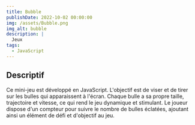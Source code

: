 ```yaml
---
title: Bubble
publishDate: 2022-10-02 00:00:00
img: /assets/Bubble.png
img_alt: bubble
description: |
  Jeux 
tags:
  - JavaScript
---
```


## Descriptif

Ce mini-jeu est développé en JavaScript. L'objectif est de viser et de tirer sur les bulles qui apparaissent à l'écran. Chaque bulle a sa propre taille, trajectoire et vitesse, ce qui rend le jeu dynamique et stimulant. Le joueur dispose d'un compteur pour suivre le nombre de bulles éclatées, ajoutant ainsi un élément de défi et d'objectif au jeu.